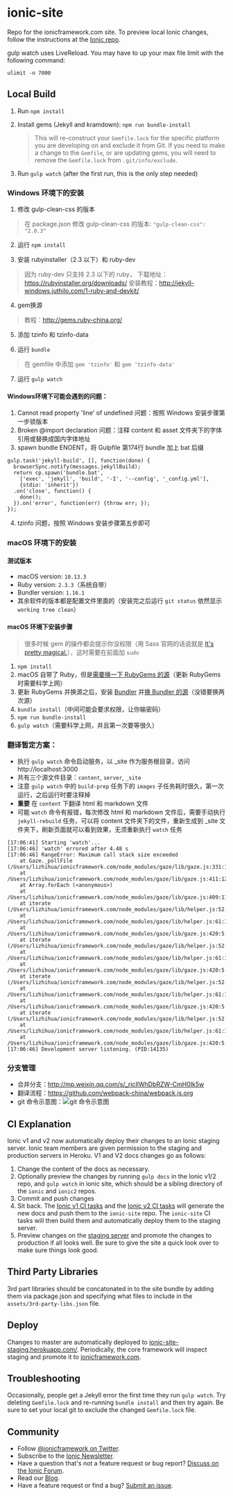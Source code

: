 ionic-site
==========

Repo for the ionicframework.com site.  To preview local Ionic changes, follow the instructions at the [Ionic repo](https://github.com/ionic-team/ionic#documentation).


gulp watch uses LiveReload. You may have to up your max file limit with the following command:

    ulimit -n 7000


## Local Build

1. Run `npm install`
2. Install gems (Jekyll and kramdown): `npm run bundle-install`

    > This will re-construct your `Gemfile.lock` for the specific platform you are developing on and exclude it from Git.  If you need to make a change to the `Gemfile`, or are updating gems, you will need to remove the `Gemfile.lock` from `.git/info/exclude`.

3. Run `gulp watch` (after the first run, this is the only step needed)

### Windows 环境下的安装

1. 修改 gulp-clean-css 的版本

> 在 package.json 修改 gulp-clean-css 的版本: `"gulp-clean-css": "2.0.3"`

2. 运行 `npm install`

3. 安装 rubyinstaller（2.3 以下）和 ruby-dev

> 因为 ruby-dev 只支持 2.3 以下的 ruby，
下载地址：https://rubyinstaller.org/downloads/
安装教程：http://jekyll-windows.juthilo.com/1-ruby-and-devkit/

4. gem换源

> 教程：http://gems.ruby-china.org/

5. 添加 tzinfo 和 tzinfo-data

6. 运行 `bundle`

> 在 gemfile 中添加 `gem 'tzinfo'` 和 `gem 'tzinfo-data'`

7. 运行 `gulp watch`

#### Windows环境下可能会遇到的问题：

1. Cannot read property 'line' of undefined 问题：按照 Windows 安装步骤第一步锁版本
2. Broken @import declaration 问题：注释 content 和 asset 文件夹下的字体引用或替换成国内字体地址
3. spawn bundle ENOENT，将 Gulpfile 第174行 bundle 加上 bat 后缀
```
gulp.task('jekyll-build', [], function(done) {
  browserSync.notify(messages.jekyllBuild);
  return cp.spawn('bundle.bat',
    ['exec', 'jekyll', 'build', '-I', '--config', '_config.yml'],
    {stdio: 'inherit'})
  .on('close', function() {
    done();
  }).on('error', function(err) {throw err; });
});
```
4. tzinfo 问题，按照 Windows 安装步骤第五步即可

### macOS 环境下的安装

#### 测试版本

- macOS version: `10.13.3`
- Ruby version: `2.3.3`（系统自带）
- Bundler version: `1.16.1`
- 其余软件的版本都是配置文件里面的（安装完之后运行 `git status` 依然显示 `working tree clean`）

#### macOS 环境下安装步骤

> 很多时候 gem 的操作都会提示你没权限（用 Sass 官网的话说就是 [It's pretty magical.](https://sass-lang.com/install)），这时需要在前面加 `sudo`

1. `npm install` 
1. macOS 自带了 Ruby，但是[需要换一下 RubyGems 的源](https://gems.ruby-china.org/)（更新 RubyGems 时需要科学上网）
1. 更新 RubyGems 并换源之后，安装 [Bundler](http://bundler.io/) 并[换 Bundler 的源](https://gems.ruby-china.org/)（没错要换两次源）
1. `bundle install`（中间可能会要求权限，让你输密码）
1. `npm run bundle-install`
1. `gulp watch`（需要科学上网，并且第一次要等很久）

### 翻译暂定方案：

- 执行 `gulp watch` 命令启动服务，以 _site 作为服务根目录，访问 http://localhost:3000
- 共有三个源文件目录：`content`, `server`, `_site`
- 注意 `gulp watch` 中的 `build-prep` 任务下的 `images` 子任务耗时很久，第一次运行，之后运行时要注释掉
- **重要** 在 `content` 下翻译 html 和 markdown 文件
- 可能 `watch` 命令有报错，每次修改 html 和 markdown 文件后，需要手动执行 `jekyll-rebuild` 任务，可以将 content 文件夹下的文件，重新生成到 _site 文件夹下，刷新页面就可以看到效果，无须重新执行 `watch` 任务

```
[17:06:41] Starting 'watch'...
[17:06:46] 'watch' errored after 4.48 s
[17:06:46] RangeError: Maximum call stack size exceeded
    at Gaze._pollFile (/Users/lizhihua/ionicframework.com/node_modules/gaze/lib/gaze.js:331:19)
    at /Users/lizhihua/ionicframework.com/node_modules/gaze/lib/gaze.js:411:12
    at Array.forEach (<anonymous>)
    at /Users/lizhihua/ionicframework.com/node_modules/gaze/lib/gaze.js:409:11
    at iterate (/Users/lizhihua/ionicframework.com/node_modules/gaze/lib/helper.js:52:5)
    at /Users/lizhihua/ionicframework.com/node_modules/gaze/lib/helper.js:61:11
    at /Users/lizhihua/ionicframework.com/node_modules/gaze/lib/gaze.js:420:5
    at iterate (/Users/lizhihua/ionicframework.com/node_modules/gaze/lib/helper.js:52:5)
    at /Users/lizhihua/ionicframework.com/node_modules/gaze/lib/helper.js:61:11
    at /Users/lizhihua/ionicframework.com/node_modules/gaze/lib/gaze.js:420:5
    at iterate (/Users/lizhihua/ionicframework.com/node_modules/gaze/lib/helper.js:52:5)
    at /Users/lizhihua/ionicframework.com/node_modules/gaze/lib/helper.js:61:11
    at /Users/lizhihua/ionicframework.com/node_modules/gaze/lib/gaze.js:420:5
    at iterate (/Users/lizhihua/ionicframework.com/node_modules/gaze/lib/helper.js:52:5)
    at /Users/lizhihua/ionicframework.com/node_modules/gaze/lib/helper.js:61:11
    at /Users/lizhihua/ionicframework.com/node_modules/gaze/lib/gaze.js:420:5
[17:06:46] Development server listening. (PID:14135)
```

### 分支管理
- 合并分支：http://mp.weixin.qq.com/s/_ricIlWhDbRZW-CmH0Ik5w
- 翻译流程：https://github.com/webpack-china/webpack.js.org
- git 命令示意图：![git 命令示意图](https://camo.githubusercontent.com/6f9cc78d28f03cf60b148d368cf89160c807c08c/687474703a2f2f7030773575717736622e626b742e636c6f7564646e2e636f6d2f696d6167652f706e672f7765627061636b2545372542462542422545382541462539312545362542352538312545372541382538422545352539422542452e706e67)

## CI Explanation

Ionic v1 and v2 now automatically deploy their changes to an Ionic staging server. Ionic team members are given permission to the staging and production servers in Heroku. V1 and V2 docs changes go as follows:

1. Change the content of the docs as necessary.
2. Optionally preview the changes by running `gulp docs` in the Ionic v1/2 repo, and `gulp watch` in ionic site, which should be a sibling directory of the `ionic` and `ionic2` repos.
3. Commit and push changes
4. Sit back. The [Ionic v1 CI tasks](https://circleci.com/gh/ionic-team/ionic) and the [Ionic v2 CI tasks](https://circleci.com/gh/ionic-team/ionic2) will generate the new docs and push them to the `ionic-site` repo. The `ionic-site` CI tasks will then build them and automatically deploy them to the staging server.
5. Preview changes on the [staging server](https://ionic-site-staging.herokuapp.com/) and promote the changes to production if all looks well. Be sure to give the site a quick look over to make sure things look good.


## Third Party Libraries

3rd part libraries should be concatonated in to the site bundle by adding them via package.json and specifying what files to include in the `assets/3rd-party-libs.json` file. 


## Deploy

Changes to master are automatically deployed to  [ionic-site-staging.herokuapp.com/](https://ionic-site-staging.herokuapp.com/). Periodically, the core framework will inspect staging and promote it to [ionicframework.com](https://ionicframework.com).


## Troubleshooting

Occasionally, people get a Jekyll error the first time they run `gulp watch`. Try deleting `Gemfile.lock` and re-running `bundle install` and then try again. Be sure to set your local git to exclude the changed `Gemfile.lock` file. 


## Community

* Follow [@ionicframework on Twitter](https://twitter.com/ionicframework).
* Subscribe to the [Ionic Newsletter](https://ionicframework.com/subscribe/).
* Have a question that's not a feature request or bug report? [Discuss on the Ionic Forum](https://forum.ionicframework.com/).
* Read our [Blog](https://ionicframework.com/blog/).
* Have a feature request or find a bug? [Submit an issue](https://github.com/ionic-team/ionic/issues).
